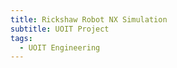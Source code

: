 ```yaml
---
title: Rickshaw Robot NX Simulation
subtitle: UOIT Project
tags:
  - UOIT Engineering
---
```


<youtube-video id="Dt3iSxyHI1A">
</youtube-video
